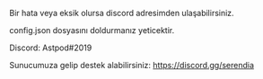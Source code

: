 Bir hata  veya eksik olursa discord adresimden ulaşabilirsiniz.

config.json dosyasını doldurmanız yeticektir.

Discord: Astpod#2019

Sunucumuza gelip destek alabilirsiniz: https://discord.gg/serendia

